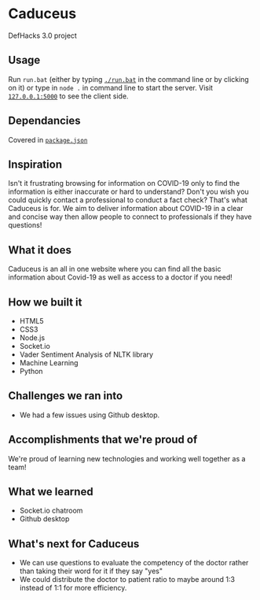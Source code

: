 # Caduceus
DefHacks 3.0 project

## Usage
Run `run.bat` (either by typing [`./run.bat`](./run.bat) in the command line or by clicking on it) or type in `node .` in command line to start the server. Visit [`127.0.0.1:5000`](https://127.0.0.1:5000) to see the client side.

## Dependancies
Covered in [`package.json`](./package.json)

## Inspiration
Isn't it frustrating browsing for information on COVID-19 only to find the information is either inaccurate or hard to understand? Don't you wish you could quickly contact a professional to conduct a fact check? That's what Caduceus is for. We aim to deliver information about COVID-19 in a clear and concise way then allow people to connect to professionals if they have questions!

## What it does
Caduceus is an all in one website where you can find all the basic information about Covid-19 as well as access to a doctor if you need!

## How we built it
* HTML5
* CSS3
* Node.js
* Socket.io
* Vader Sentiment Analysis of NLTK library
* Machine Learning
* Python

## Challenges we ran into
* We had a few issues using Github desktop.

## Accomplishments that we're proud of
We're proud of learning new technologies and working well together as a team!

## What we learned
* Socket.io chatroom
* Github desktop

## What's next for Caduceus
* We can use questions to evaluate the competency of the doctor rather than taking their word for it if they say "yes"
* We could distribute the doctor to patient ratio to maybe around 1:3 instead of 1:1 for more efficiency.
